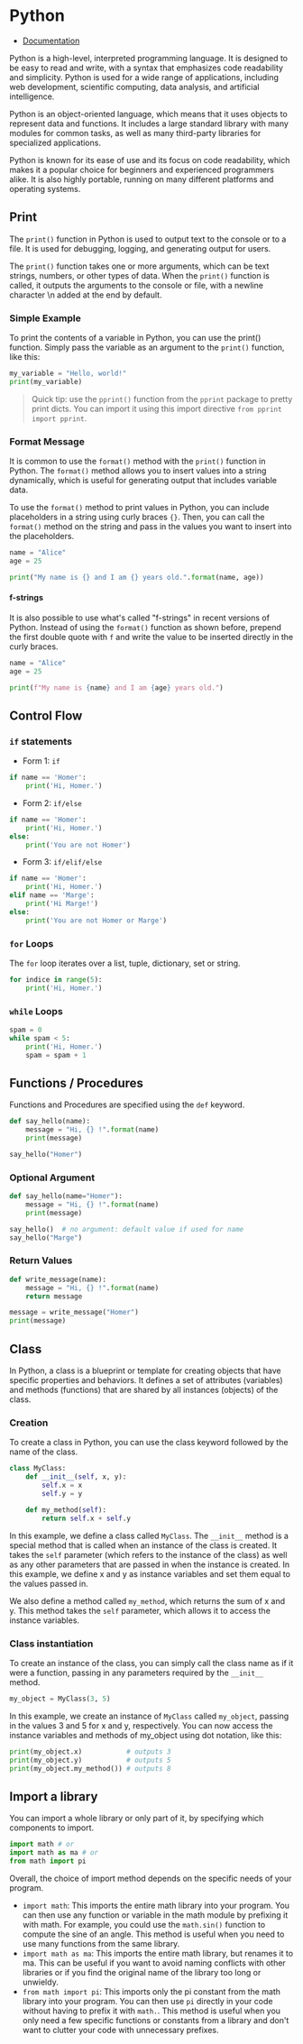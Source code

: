 # Python

* [Documentation](https://docs.python.org/3/)

Python is a high-level, interpreted programming language. It is designed to be easy to read and write, with a syntax that emphasizes code readability and simplicity. Python is used for a wide range of applications, including web development, scientific computing, data analysis, and artificial intelligence.

Python is an object-oriented language, which means that it uses objects to represent data and functions. It includes a large standard library with many modules for common tasks, as well as many third-party libraries for specialized applications.

Python is known for its ease of use and its focus on code readability, which makes it a popular choice for beginners and experienced programmers alike. It is also highly portable, running on many different platforms and operating systems.



## Print 

The `print()` function in Python is used to output text to the console or to a file. It is used for debugging, logging, and generating output for users.

The `print()` function takes one or more arguments, which can be text strings, numbers, or other types of data. When the `print()` function is called, it outputs the arguments to the console or file, with a newline character \n added at the end by default.


### Simple Example

To print the contents of a variable in Python, you can use the print() function. Simply pass the variable as an argument to the `print()` function, like this:

```python
my_variable = "Hello, world!"
print(my_variable)
```

> Quick tip: use the `pprint()` function from the `pprint` package to pretty print dicts. You can import it using this import directive `from pprint import pprint`.

### Format Message

It is common to use the `format()` method with the `print()` function in Python. The `format()` method allows you to insert values into a string dynamically, which is useful for generating output that includes variable data.

To use the `format()` method to print values in Python, you can include placeholders in a string using curly braces `{}`. Then, you can call the `format()` method on the string and pass in the values you want to insert into the placeholders. 

```python
name = "Alice"
age = 25

print("My name is {} and I am {} years old.".format(name, age))
```

#### f-strings

It is also possible to use what's called "f-strings" in recent versions of Python. Instead of using the `format()` function as shown before, prepend the first double quote with `f` and write the value to be inserted directly in the curly braces.


```python
name = "Alice"
age = 25

print(f"My name is {name} and I am {age} years old.")
```

## Control Flow

### `if` statements

* Form 1: `if`

```python
if name == 'Homer':
    print('Hi, Homer.')
```

* Form 2: `if/else`

```python
if name == 'Homer':
    print('Hi, Homer.')
else:
    print('You are not Homer')
```

* Form 3: `if/elif/else`

```python
if name == 'Homer':
    print('Hi, Homer.')
elif name == 'Marge':
    print('Hi Marge!')
else:
    print('You are not Homer or Marge')
```

### `for` Loops

The `for` loop iterates over a list, tuple, dictionary, set or string.

```python
for indice in range(5):
    print('Hi, Homer.')
```

### `while` Loops

```python
spam = 0
while spam < 5:
    print('Hi, Homer.')
    spam = spam + 1
```

## Functions / Procedures

Functions and Procedures are specified using the `def` keyword. 

```python
def say_hello(name):
    message = "Hi, {} !".format(name)
    print(message)

say_hello("Homer")
```

### Optional Argument

```python
def say_hello(name="Homer"):
    message = "Hi, {} !".format(name)
    print(message)

say_hello()  # no argument: default value if used for name
say_hello("Marge")
```

### Return Values

```python
def write_message(name):
    message = "Hi, {} !".format(name)
    return message

message = write_message("Homer")
print(message)
```

## Class

In Python, a class is a blueprint or template for creating objects that have specific properties and behaviors. It defines a set of attributes (variables) and methods (functions) that are shared by all instances (objects) of the class.

### Creation

To create a class in Python, you can use the class keyword followed by the name of the class. 

```python
class MyClass:
    def __init__(self, x, y):
        self.x = x
        self.y = y

    def my_method(self):
        return self.x + self.y
```

In this example, we define a class called `MyClass`. The `__init__` method is a special method that is called when an instance of the class is created. It takes the `self` parameter (which refers to the instance of the class) as well as any other parameters that are passed in when the instance is created. In this example, we define x and y as instance variables and set them equal to the values passed in.

We also define a method called `my_method`, which returns the sum of x and y. This method takes the `self` parameter, which allows it to access the instance variables.

### Class instantiation

To create an instance of the class, you can simply call the class name as if it were a function, passing in any parameters required by the `__init__` method. 

```python 
my_object = MyClass(3, 5)
```

In this example, we create an instance of `MyClass` called `my_object`, passing in the values 3 and 5 for x and y, respectively. You can now access the instance variables and methods of my_object using dot notation, like this:

```python
print(my_object.x)           # outputs 3
print(my_object.y)           # outputs 5
print(my_object.my_method()) # outputs 8
``` 

## Import a library 

You can import a whole library or only part of it, by specifying which components to import.

``` python 
import math # or
import math as ma # or
from math import pi
```

Overall, the choice of import method depends on the specific needs of your program.

* `import math`: This imports the entire math library into your program. You can then use any function or variable in the math module by prefixing it with math. For example, you could use the `math.sin()` function to compute the sine of an angle. This method is useful when you need to use many functions from the same library.
* `import math as ma`: This imports the entire math library, but renames it to ma. This can be useful if you want to avoid naming conflicts with other libraries or if you find the original name of the library too long or unwieldy.
* `from math import pi`: This imports only the pi constant from the math library into your program. You can then use `pi` directly in your code without having to prefix it with `math.`. This method is useful when you only need a few specific functions or constants from a library and don't want to clutter your code with unnecessary prefixes.

